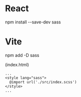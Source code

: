 # React

npm install --save-dev sass

# Vite

npm add -D sass

(index.html)

```
...
<style lang="sass">
  @import url('./src/index.scss')
</style>
...
```

